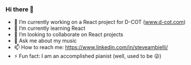### Hi there 👋
- 🔭 I’m currently working on a React project for D-COT (www.d-cot.com)
- 🌱 I’m currently learning React
- 👯 I’m looking to collaborate on React projects
- 💬 Ask me about my music
- 📫 How to reach me: https://www.linkedin.com/in/steveambielli/
- ⚡ Fun fact: I am an accomplished pianist (well, used to be 😜)
